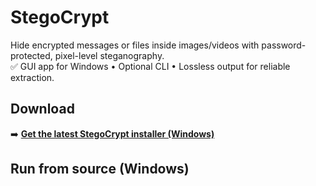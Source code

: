 # StegoCrypt

Hide encrypted messages or files inside images/videos with password-protected, pixel-level steganography.  
✅ GUI app for Windows • Optional CLI • Lossless output for reliable extraction.

## Download

➡️ **[Get the latest StegoCrypt installer (Windows)](../../releases/latest)**

## Run from source (Windows)

